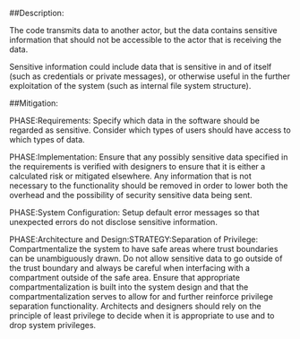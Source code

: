 ##Description:

The code transmits data to another actor, but the data contains sensitive information that should not be accessible to the actor that is receiving the data.

Sensitive information could include data that is sensitive in and of itself (such as credentials or private messages), or otherwise useful in the further exploitation of the system (such as internal file system structure).

##Mitigation:


PHASE:Requirements:
Specify which data in the software should be regarded as sensitive. Consider which types of users should have access to which types of data.

PHASE:Implementation:
Ensure that any possibly sensitive data specified in the requirements is verified with designers to ensure that it is either a calculated risk or mitigated elsewhere. Any information that is not necessary to the functionality should be removed in order to lower both the overhead and the possibility of security sensitive data being sent.

PHASE:System Configuration:
Setup default error messages so that unexpected errors do not disclose sensitive information.

PHASE:Architecture and Design:STRATEGY:Separation of Privilege:
Compartmentalize the system to have safe areas where trust boundaries can be unambiguously drawn. Do not allow sensitive data to go outside of the trust boundary and always be careful when interfacing with a compartment outside of the safe area. Ensure that appropriate compartmentalization is built into the system design and that the compartmentalization serves to allow for and further reinforce privilege separation functionality. Architects and designers should rely on the principle of least privilege to decide when it is appropriate to use and to drop system privileges.

